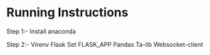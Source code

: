 # Running Instructions

Step 1:-
Install anaconda

Step 2:-
Virenv
Flask
Set FLASK_APP
Pandas
Ta-lib
Websocket-client

